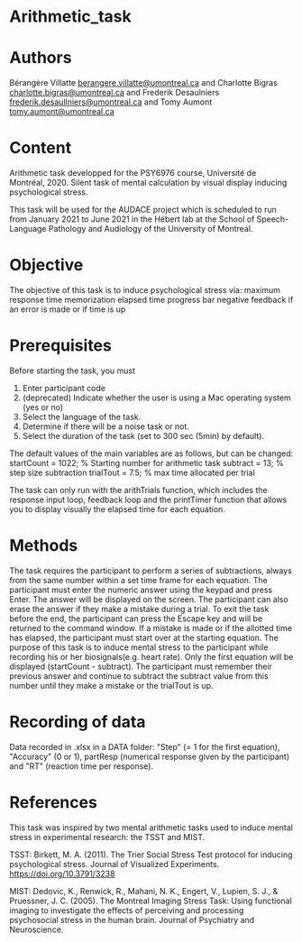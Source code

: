 # Arithmetic_task

# Authors 
Bérangère Villatte <berangere.villatte@umontreal.ca> and Charlotte Bigras <charlotte.bigras@umontreal.ca> and Frederik Desaulniers <frederik.desaullniers@umontreal.ca> and Tomy Aumont <tomy.aumont@umontreal.ca>

# Content 
Arithmetic task developped for the PSY6976 course, Université de Montréal, 2020.
Silent task of mental calculation by visual display inducing psychological stress.

This task will be used for the AUDACE project which is scheduled to run from January 2021 to June 2021 in the Hébert lab at the School of Speech-Language Pathology and Audiology of the University of Montreal.

# Objective
The objective of this task is to induce psychological stress via:
maximum response time
memorization
elapsed time progress bar
negative feedback if an error is made or if time is up

# Prerequisites
Before starting the task, you must 
1. Enter participant code
2. (deprecated) Indicate whether the user is using a Mac operating system (yes or no)
3. Select the language of the task.
4. Determine if there will be a noise task or not.
5. Select the duration of the task (set to 300 sec (5min) by default).

The default values of the main variables are as follows, but can be changed:
startCount = 1022; % Starting number for arithmetic task
subtract = 13; % step size subtraction
trialTout = 7.5; % max time allocated per trial

The task can only run with the arithTrials function, which includes the response input loop, feedback loop and the printTimer function that allows you to display visually the elapsed time for each equation.

# Methods
The task requires the participant to perform a series of subtractions, always from the same number within a set time frame for each equation.
The participant must enter the numeric answer using the keypad and press Enter. The answer will be displayed on the screen. The participant can also erase the answer if they make a mistake during a trial. To exit the task before the end, the participant can press the Escape key and will be returned to the command window.
If a mistake is made or if the allotted time has elapsed, the participant must start over at the starting equation. The purpose of this task is to induce mental stress to the participant while recording his or her biosignals(e.g. heart rate).
Only the first equation will be displayed (startCount - subtract). The participant must remember their previous answer and  continue to subtract the subtract value from this number until they make a mistake or the trialTout is up.

# Recording of data
Data recorded in .xlsx in a DATA folder: "Step" (= 1 for the first equation), "Accuracy" (0 or 1), partResp (numerical response given by the participant) and "RT" (reaction time per response).

# References 

This task was inspired by two mental arithmetic tasks used to induce mental stress in experimental research: the TSST and MIST.

TSST: Birkett, M. A. (2011). The Trier Social Stress Test protocol for inducing psychological stress. Journal of Visualized Experiments. https://doi.org/10.3791/3238

MIST: Dedovic, K., Renwick, R., Mahani, N. K., Engert, V., Lupien, S. J., & Pruessner, J. C. (2005). The Montreal Imaging Stress Task: Using functional imaging to investigate the effects of perceiving and processing psychosocial stress in the human brain. Journal of Psychiatry and Neuroscience.

